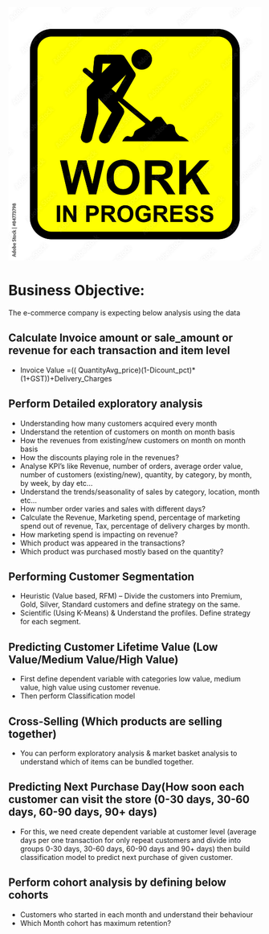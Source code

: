 

![work in progress](images\1000_F_84773798_DsBY5SMlNebYQH5hsQujbSrqwMn6XTcb.jpg)




# Business Objective:
The e-commerce company is expecting below analysis using the data

## Calculate Invoice amount or sale_amount or revenue for each transaction and item level
- Invoice Value =(( QuantityAvg_price)(1-Dicount_pct)*(1+GST))+Delivery_Charges

## Perform Detailed exploratory analysis
- Understanding how many customers acquired every month
- Understand the retention of customers on month on month basis
- How the revenues from existing/new customers on month on month basis
- How the discounts playing role in the revenues?
- Analyse KPI’s like Revenue, number of orders, average order value, number of customers (existing/new), quantity, by category, by month, by week, by day etc…
- Understand the trends/seasonality of sales by category, location, month etc…
- How number order varies and sales with different days?
- Calculate the Revenue, Marketing spend, percentage of marketing spend out of revenue, Tax, percentage of delivery charges by month.
- How marketing spend is impacting on revenue?
- Which product was appeared in the transactions?
- Which product was purchased mostly based on the quantity?


## Performing Customer Segmentation
- Heuristic (Value based, RFM) – Divide the customers into Premium, Gold, Silver, Standard customers and define strategy on the same.
- Scientific (Using K-Means) & Understand the profiles. Define strategy for each segment.

## Predicting Customer Lifetime Value (Low Value/Medium Value/High Value)
- First define dependent variable with categories low value, medium value, high value using customer revenue.
- Then perform Classification model

## Cross-Selling (Which products are selling together)
- You can perform exploratory analysis & market basket analysis to understand which of items can be bundled together.

## Predicting Next Purchase Day(How soon each customer can visit the store (0-30 days, 30-60 days, 60-90 days, 90+ days)
- For this, we need create dependent variable at customer level (average days per one transaction for only repeat customers and divide into groups 0-30 days, 30-60 days, 60-90 days and 90+ days) then build classification model to predict next purchase of given customer.


## Perform cohort analysis by defining below cohorts
- Customers who started in each month and understand their behaviour
- Which Month cohort has maximum retention?